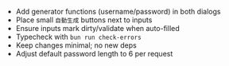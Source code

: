 - Add generator functions (username/password) in both dialogs
- Place small `自動生成` buttons next to inputs
- Ensure inputs mark dirty/validate when auto-filled
- Typecheck with `bun run check-errors`
- Keep changes minimal; no new deps
- Adjust default password length to 6 per request
